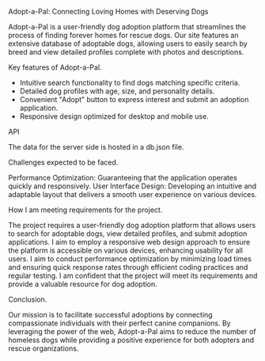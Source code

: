 Adopt-a-Pal: Connecting Loving Homes with Deserving Dogs

Adopt-a-Pal is a user-friendly dog adoption platform that streamlines the process of finding forever homes for rescue dogs. Our site features an extensive database of adoptable dogs, allowing users to easily search by breed and view detailed profiles complete with photos and descriptions.

Key features of Adopt-a-Pal.

- Intuitive search functionality to find dogs matching specific criteria.
- Detailed dog profiles with age, size, and personality details. 
- Convenient "Adopt" button to express interest and submit an adoption application.
- Responsive design optimized for desktop and mobile use.

API

The data for the server side is hosted in a db.json file. 

Challenges expected to be faced.

Performance Optimization: Guaranteeing that the application operates quickly and responsively.
User Interface Design: Developing an intuitive and adaptable layout that delivers a smooth user experience on various devices.

How I am meeting requirements for the project.

The project requires a user-friendly dog adoption platform that allows users to search for adoptable dogs, view detailed profiles, and submit adoption applications. I aim to employ a responsive web design approach to ensure the platform is accessible on various devices, enhancing usability for all users. I aim to conduct performance optimization by minimizing load times and ensuring quick response rates through efficient coding practices and regular testing. I am confident that the project will meet its requirements and provide a valuable resource for dog adoption.

Conclusion.

Our mission is to facilitate successful adoptions by connecting compassionate individuals with their perfect canine companions. By leveraging the power of the web, Adopt-a-Pal aims to reduce the number of homeless dogs while providing a positive experience for both adopters and rescue organizations.



